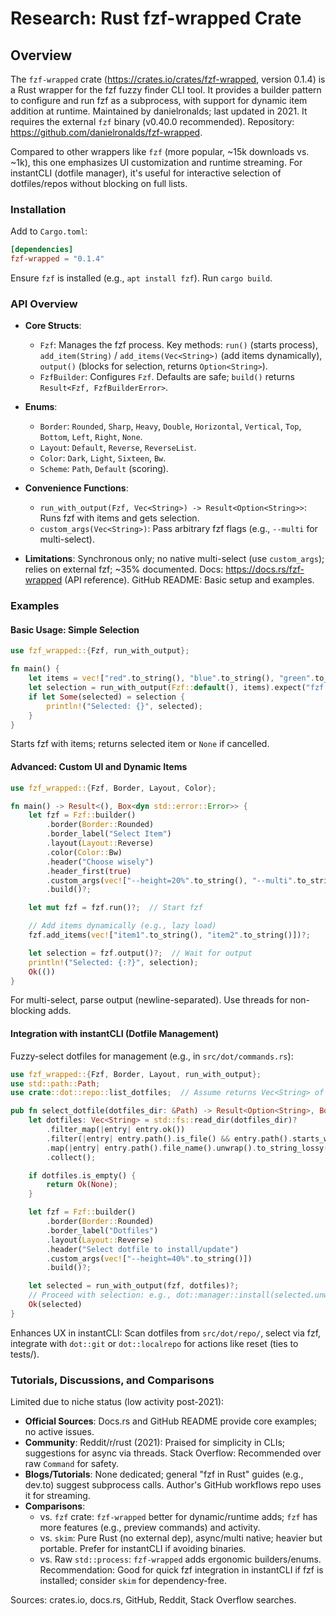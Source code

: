 # Research: Rust fzf-wrapped Crate

## Overview
The `fzf-wrapped` crate (https://crates.io/crates/fzf-wrapped, version 0.1.4) is a Rust wrapper for the fzf fuzzy finder CLI tool. It provides a builder pattern to configure and run fzf as a subprocess, with support for dynamic item addition at runtime. Maintained by danielronalds; last updated in 2021. It requires the external `fzf` binary (v0.40.0 recommended). Repository: https://github.com/danielronalds/fzf-wrapped.

Compared to other wrappers like `fzf` (more popular, ~15k downloads vs. ~1k), this one emphasizes UI customization and runtime streaming. For instantCLI (dotfile manager), it's useful for interactive selection of dotfiles/repos without blocking on full lists.

### Installation
Add to `Cargo.toml`:
```toml
[dependencies]
fzf-wrapped = "0.1.4"
```
Ensure `fzf` is installed (e.g., `apt install fzf`). Run `cargo build`.

### API Overview
- **Core Structs**:
  - `Fzf`: Manages the fzf process. Key methods: `run()` (starts process), `add_item(String)` / `add_items(Vec<String>)` (add items dynamically), `output()` (blocks for selection, returns `Option<String>`).
  - `FzfBuilder`: Configures `Fzf`. Defaults are safe; `build()` returns `Result<Fzf, FzfBuilderError>`.

- **Enums**:
  - `Border`: `Rounded`, `Sharp`, `Heavy`, `Double`, `Horizontal`, `Vertical`, `Top`, `Bottom`, `Left`, `Right`, `None`.
  - `Layout`: `Default`, `Reverse`, `ReverseList`.
  - `Color`: `Dark`, `Light`, `Sixteen`, `Bw`.
  - `Scheme`: `Path`, `Default` (scoring).

- **Convenience Functions**:
  - `run_with_output(Fzf, Vec<String>) -> Result<Option<String>>`: Runs fzf with items and gets selection.
  - `custom_args(Vec<String>)`: Pass arbitrary fzf flags (e.g., `--multi` for multi-select).

- **Limitations**: Synchronous only; no native multi-select (use `custom_args`); relies on external fzf; ~35% documented.
Docs: https://docs.rs/fzf-wrapped (API reference). GitHub README: Basic setup and examples.

### Examples

#### Basic Usage: Simple Selection
```rust
use fzf_wrapped::{Fzf, run_with_output};

fn main() {
    let items = vec!["red".to_string(), "blue".to_string(), "green".to_string()];
    let selection = run_with_output(Fzf::default(), items).expect("fzf failed");
    if let Some(selected) = selection {
        println!("Selected: {}", selected);
    }
}
```
Starts fzf with items; returns selected item or `None` if cancelled.

#### Advanced: Custom UI and Dynamic Items
```rust
use fzf_wrapped::{Fzf, Border, Layout, Color};

fn main() -> Result<(), Box<dyn std::error::Error>> {
    let fzf = Fzf::builder()
        .border(Border::Rounded)
        .border_label("Select Item")
        .layout(Layout::Reverse)
        .color(Color::Bw)
        .header("Choose wisely")
        .header_first(true)
        .custom_args(vec!["--height=20%".to_string(), "--multi".to_string()])
        .build()?;

    let mut fzf = fzf.run()?;  // Start fzf

    // Add items dynamically (e.g., lazy load)
    fzf.add_items(vec!["item1".to_string(), "item2".to_string()])?;

    let selection = fzf.output()?;  // Wait for output
    println!("Selected: {:?}", selection);
    Ok(())
}
```
For multi-select, parse output (newline-separated). Use threads for non-blocking adds.

#### Integration with instantCLI (Dotfile Management)
Fuzzy-select dotfiles for management (e.g., in `src/dot/commands.rs`):
```rust
use fzf_wrapped::{Fzf, Border, Layout, run_with_output};
use std::path::Path;
use crate::dot::repo::list_dotfiles;  // Assume returns Vec<String> of dotfile names/paths

pub fn select_dotfile(dotfiles_dir: &Path) -> Result<Option<String>, Box<dyn std::error::Error>> {
    let dotfiles: Vec<String> = std::fs::read_dir(dotfiles_dir)?
        .filter_map(|entry| entry.ok())
        .filter(|entry| entry.path().is_file() && entry.path().starts_with("."))
        .map(|entry| entry.path().file_name().unwrap().to_string_lossy().into_owned())
        .collect();

    if dotfiles.is_empty() {
        return Ok(None);
    }

    let fzf = Fzf::builder()
        .border(Border::Rounded)
        .border_label("Dotfiles")
        .layout(Layout::Reverse)
        .header("Select dotfile to install/update")
        .custom_args(vec!["--height=40%".to_string()])
        .build()?;

    let selected = run_with_output(fzf, dotfiles)?;
    // Proceed with selection: e.g., dot::manager::install(selected.unwrap())
    Ok(selected)
}
```
Enhances UX in instantCLI: Scan dotfiles from `src/dot/repo/`, select via fzf, integrate with `dot::git` or `dot::localrepo` for actions like reset (ties to tests/).

### Tutorials, Discussions, and Comparisons
Limited due to niche status (low activity post-2021):
- **Official Sources**: Docs.rs and GitHub README provide core examples; no active issues.
- **Community**: Reddit/r/rust (2021): Praised for simplicity in CLIs; suggestions for async via threads. Stack Overflow: Recommended over raw `Command` for safety.
- **Blogs/Tutorials**: None dedicated; general "fzf in Rust" guides (e.g., dev.to) suggest subprocess calls. Author's GitHub workflows repo uses it for streaming.
- **Comparisons**:
  - vs. `fzf` crate: `fzf-wrapped` better for dynamic/runtime adds; `fzf` has more features (e.g., preview commands) and activity.
  - vs. `skim`: Pure Rust (no external dep), async/multi native; heavier but portable. Prefer for instantCLI if avoiding binaries.
  - vs. Raw `std::process`: `fzf-wrapped` adds ergonomic builders/enums.
Recommendation: Good for quick fzf integration in instantCLI if fzf is installed; consider `skim` for dependency-free.

Sources: crates.io, docs.rs, GitHub, Reddit, Stack Overflow searches.